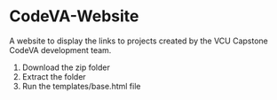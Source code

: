 # CodeVA-Website
A website to display the links to projects created by the VCU Capstone CodeVA development team.

1. Download the zip folder
2. Extract the folder
3. Run the templates/base.html file
